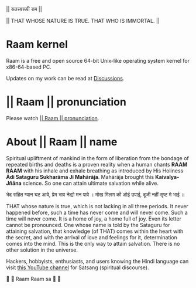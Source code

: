|| सतस्वरूपी राम ||

|| THAT WHOSE NATURE IS TRUE. THAT WHO IS IMMORTAL. ||

# Raam kernel

Raam is a free and open source 64-bit Unix-like operating system kernel for
x86-64-based PC.

Updates on my work can be read at [Discussions](https://github.com/robstat7/Raam/discussions/).

# || Raam || pronunciation

Please watch [|| Raam || pronunciation](https://www.youtube.com/watch?v=fJbmft2TRws).

# About || Raam || name

Spiritual upliftment of mankind in the form of liberation from the bondage of
repeated births and deaths is a proven reality when a human chants **RAAM RAAM**
with his inhale and exhale breathing as introduced by His Holiness **Ādi Sataguru
Sukharāma Jī Mahārāja**. Mahārāja brought this **Kaivalya-Jñāna** science. So one can
attain ultimate salvation while alive.

भेद सहित ग्यान घट आवे,
प्रेम भाव नेद्यो मन पावे ।
मोख मिलण की ओई उपाई,
दूजी नहीं सृष्ट मे भाई ॥

THAT whose nature is true, which is not lacking in all three periods. It never
happened before, such a time has never come and will never come. Such a time
will never come. It is a home of joy, a home full of joy. Even its letter cannot
be pronounced. One whose name is told by the Sataguru for attaining salvation,
that knowledge (of THAT) comes within the heart with the secret, and with the
arrival of love and feelings for it, determination comes into the mind. This is
the only way to attain salvation. There is no other solution in the universe.

Hackers, hobbyists, enthusiasts, and users knowing the Hindi language can visit
[this YouTube channel](https://www.youtube.com/@dr.pavanchandak8939) for Satsang (spiritual discourse).


🙏 🌹 Raam Raam sa 🌹 🙏
